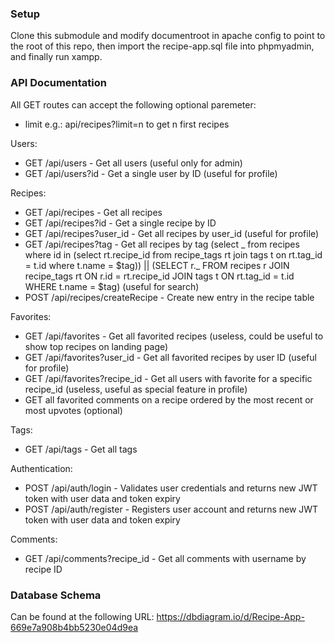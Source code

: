 ### Setup

Clone this submodule and modify documentroot in apache config to point to the root of this repo, then import the recipe-app.sql file into phpmyadmin, and finally run xampp.

### API Documentation

All GET routes can accept the following optional paremeter:

- limit e.g.: api/recipes?limit=n to get n first recipes

Users:

- GET /api/users - Get all users (useful only for admin)
- GET /api/users?id - Get a single user by ID (useful for profile)

Recipes:

- GET /api/recipes - Get all recipes
- GET /api/recipes?id - Get a single recipe by ID
- GET /api/recipes?user_id - Get all recipes by user_id (useful for profile)
- GET /api/recipes?tag - Get all recipes by tag (select _ from recipes where id in (select rt.recipe_id from recipe_tags rt join tags t on rt.tag_id = t.id where t.name = $tag)) || (SELECT r._ FROM recipes r JOIN recipe_tags rt ON r.id = rt.recipe_id JOIN tags t ON rt.tag_id = t.id WHERE t.name = $tag) (useful for search)
- POST /api/recipes/createRecipe - Create new entry in the recipe table

Favorites:

- GET /api/favorites - Get all favorited recipes (useless, could be useful to show top recipes on landing page)
- GET /api/favorites?user_id - Get all favorited recipes by user ID (useful for profile)
- GET /api/favorites?recipe_id - Get all users with favorite for a specific recipe_id (useless, useful as special feature in profile)
- GET all favorited comments on a recipe ordered by the most recent or most upvotes (optional)

Tags:

- GET /api/tags - Get all tags

Authentication:

- POST /api/auth/login - Validates user credentials and returns new JWT token with user data and token expiry
- POST /api/auth/register - Registers user account and returns new JWT token with user data and token expiry

Comments:

- GET /api/comments?recipe_id - Get all comments with username by recipe ID

### Database Schema

Can be found at the following URL: https://dbdiagram.io/d/Recipe-App-669e7a908b4bb5230e04d9ea

<!-- - GET /api/comments?id - Get a single comment by ID
- GET /api/comments?user_id - Get all comments by user ID
- GET /api/comments?recipe_id&user_id - Get all comments of user ID for specific recipe ID (useless, only useful to show a user's comment first on a recipe's page)
- GET /api/comments?recipe_id&favorite - Get all comments where users have favorited the recipe (SELECT c.\* FROM comments c JOIN favorites f ON c.recipe_id = f.recipe_id JOIN users u ON c.user_id = u.id WHERE f.recipe_id = $recipe_id) -->
